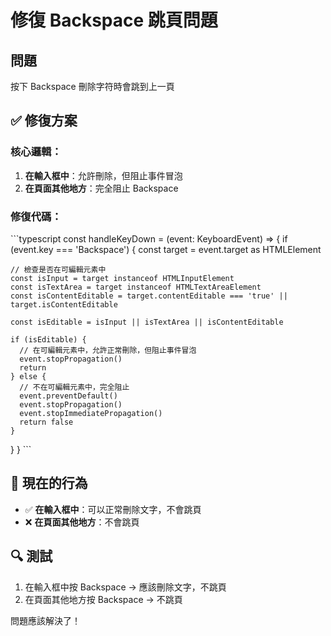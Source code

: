 # 修復 Backspace 跳頁問題

## 問題
按下 Backspace 刪除字符時會跳到上一頁

## ✅ 修復方案

### 核心邏輯：
1. **在輸入框中**：允許刪除，但阻止事件冒泡
2. **在頁面其他地方**：完全阻止 Backspace

### 修復代碼：
\`\`\`typescript
const handleKeyDown = (event: KeyboardEvent) => {
  if (event.key === 'Backspace') {
    const target = event.target as HTMLElement
    
    // 檢查是否在可編輯元素中
    const isInput = target instanceof HTMLInputElement
    const isTextArea = target instanceof HTMLTextAreaElement
    const isContentEditable = target.contentEditable === 'true' || target.isContentEditable
    
    const isEditable = isInput || isTextArea || isContentEditable
    
    if (isEditable) {
      // 在可編輯元素中，允許正常刪除，但阻止事件冒泡
      event.stopPropagation()
      return
    } else {
      // 不在可編輯元素中，完全阻止
      event.preventDefault()
      event.stopPropagation()
      event.stopImmediatePropagation()
      return false
    }
  }
}
\`\`\`

## 🎯 現在的行為

- ✅ **在輸入框中**：可以正常刪除文字，不會跳頁
- ❌ **在頁面其他地方**：不會跳頁

## 🔍 測試

1. 在輸入框中按 Backspace → 應該刪除文字，不跳頁
2. 在頁面其他地方按 Backspace → 不跳頁

問題應該解決了！
